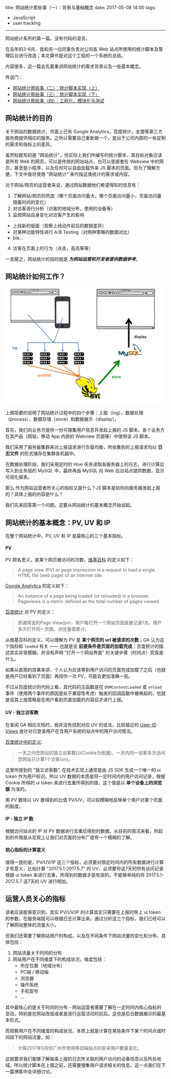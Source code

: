 title: 网站统计那些事（一）：背景与基础概念
date: 2017-05-08 14:00
tags:
- JavaScript
- user tracking
---

网站统计系列的第一篇。没有代码的湿货。
<!--more-->

在去年的3-6月，我和另一位同事负责对公司各 Web 站点所使用的统计脚本及管理后台进行改造；本文算作是对这个工程的一个系统的总结。

内容很多，这一篇会先着重讲网站统计的需求背景以及一些基本概念。

传送门：

* [网站统计那些事（二）：统计脚本实现（上）](../user-tracking-ii)
* [网站统计那些事（三）：统计脚本实现（下）](../user-tracking-iii)
* [网站统计那些事（四）：工程化，模块化与测试](../user-tracking-iv)

## 网站统计的目的

关于网站的数据统计，市面上已有 Google Analytics，百度统计，友盟等第三方服务商提供相应的服务。之所以需要自己重新做一个，是出于公司内部的一些定制的需求和指标上的差异。

虽然标题写的是 "网站统计"，但实际上我们所编写的统计脚本，其目标对象应该是所有 Web 的网页，可以是传统的网站站点，也可以是嵌套在 Webview 中的网页，甚至是小程序，以及任何可以自由加载外来 JS 脚本的页面。但为了理解方便，下文中我将使用 "网站统计" 来代指这类统计的需求或内容。

对于网站/网页的运营者来说，通过网站数据他们希望得知的信息有：

1. 了解网站/网页的热度（哪个页面访问量大，哪个页面访问量小，页面访问量随着时间的变化）
2. 对访客进行分析（访客的地域分布，使用的设备等）
3. 监控网站自身变化对访客产生的影响
  * 上线新的版面（观察上线动作前后的数据差异）
  * 对某种功能特性进行 A/B Testing（对两种策略的数据对比）
  * bla...
4. 访客在页面上的行为（点击，高亮等等）

一言蔽之，网站统计的目的就是 ***为网站运营和开发者提供数据参考***。

## 网站统计如何工作？

![](/images/web-stat-process.png)

上图简要的说明了网站统计过程中的四个步骤：上报（log），数据处理（process），数据存储（store）和数据展示（display）。

首先，我们向业务方提供一份可搜集用户信息并发起上报的 JS 脚本。各个业务方在其产品（网站，移动 App 内嵌的 Webview 页面等）中使用该 JS 脚本。

我们采用了服务器集群来对上报请求进行负载均衡，所收集到的上报请求均以 **日志文件** 的形式储存在集群各机器中。

在数据处理阶段，我们采用定时的 Hive 任务读取各服务器上的日志，进行计算后写入到业务层的 MySQL 中，最终再由 MySQL 向 Web 后台站点提供数据，显示可视化报表。

那么 作为网站运营者所关心的指标又是什么？JS 脚本是如何向服务器发起上报的？具体上报的内容是什么？

我们先来回答第一个问题。这要从网站统计的基本概念开始谈起。

## 网站统计的基本概念：PV, UV 和 IP

在整个网站统计中，PV, UV 和 IP 是最核心的三个基本指标。

#### PV

PV 顾名思义，是某个网页被访问的次数，[维基百科](https://en.wikipedia.org/wiki/Page_view) 的定义如下：

> A page view (PV) or page impression is a request to load a single HTML file (web page) of an Internet site.

[Google Analytics](https://support.google.com/analytics/answer/6086080?hl=en) 的定义如下：

> An instance of a page being loaded (or reloaded) in a browser. Pageviews is a metric defined as the total number of pages viewed.

[百度统计](http://tongji.baidu.com/web/help/article?id=253&type=0) 对 PV 的定义：

> 即通常说的Page View(pv)，用户每打开一个网站页面就被记录1次。用户多次打开同一页面，浏览量值累计。

从维基百科的定义，可以理解为 PV 是 **某个网页的 url 被请求的次数**；GA 认为这个指标和 `loaded` 有关 —— 也就是说 **前提条件是页面的加载完成**；百度统计的描述其实非常模糊，并没有声明 "打开一个网站界面" 的关键步骤（时间点）究竟是什么。

如果从直观的效果来讲，个人认为应该等到用户访问的页面完成加载了之后（也就是用户已经看到了页面）再视作一次 PV，可能会更加准确一些。

不过从百度统计的代码上看，其代码的主函数是在 `DOMContentLoaded` 或 `onload` 事件（使用两个事件的原因是处于兼容性考虑）触发的回调函数中被唤起的，也就是说其上报策略是在用户看到页面加载的内容后才进行上报。

#### UV - 独立访客数

在查阅 GA 相应文档时，我并没有找到对应 UV 的说法，比较接近的 [User-ID Views](https://support.google.com/analytics/answer/3123669) 是针对已登录用户在含用户系统的站点中的用户访问情况。

[百度统计中的定义](http://tongji.baidu.com/web/help/article?id=253&type=0):

> 一天之内您网站的独立访客数(以Cookie为依据)，一天内同一访客多次访问您网站只计算1个访客(uv)。

这里所提到的 "独立访客数", 在技术实现上通常是由 JS SDK 生成一个唯一的 ui token 作为用户标识。所以 UV 数据的本质是将一定时间内的用户访问记录，根据 Cookie 所得的 ui token 来进行去重所得到的值，这个值是以 **单个设备上的浏览器** 为准的。

用 PV 数除以 UV 数得到的比值 PV/UV，可以较模糊地反映单个用户对某个页面的黏度。

#### IP - 独立 IP 数

根据访问站点的 IP 对 PV 数据进行去重后得到的数据。从目前的情况来看，所起到的作用是从宏观上让我们对页面的分布广度有一个模糊的了解。

#### 核心指标的计算意义

值得一提的是，PV/UV/IP 这三个指标，必须要对限定时间内的所有数据进行计算才有意义，比如计算 "2017.5.1-2017.5.7" 的 UV，必须要将这7天的所有访问记录根据 ui token 来进行去重，所得到的数据才是有效的，不能够单纯的将 2017.5.1-2017.5.7 这7天的 UV 进行相加。

## 运营人员关心的指标

读者应该能够意识到，其实 PV/UV/IP 的计算其实只需要在上报时带上 ui token 的参数，在服务端就可以根据日志计算出来。通过分析这三个指标，我们已经可以了解网站整体的流量大小。

但我们还需要了解网站用户的构成，以及在不同条件下网站流量的变化和分布，具体包括：

1. 网站流量关于时间的分布
2. 网站用户在不同维度下的构成状况，维度包括：
    * 所在位置（地域分布）
    * PC端 / 移动端
    * 浏览器
    * 操作系统
    * 手机型号
    * ...

其中最核心的是关于时间的分布 - 网站运营者需要了解在一定时间内核心指标的变动，特别是在网站改版或者是进行运营活动的前后。这也是后台数据展示的最基本形式。

而观察用户在不同维度的构成状况，本质上就是计算在某些条件下某个时间点或时间段下的网站流量，如：

> 计算2017年5月份广州市使用移动端站点的安卓用户数量变化。

这就要求我们能够了解每条上报的日志所关联的用户访问的设备信息以及所处地域。所以统计脚本在上报之前，还需要搜集用户请求相关的信息。这一点我们在下一篇博客中会详细讨论。